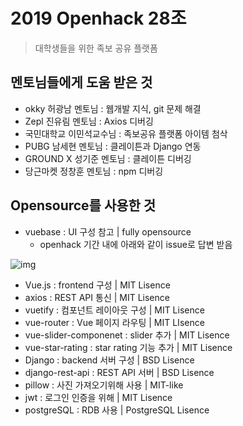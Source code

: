 # 2019 Openhack 28조
> 대학생들을 위한 족보 공유 플랫폼
## 멘토님들에게 도움 받은 것
- okky 허광남 멘토님 : 웹개발 지식, git 문제 해결
- Zepl 진유림 멘토님 : Axios 디버깅
- 국민대학교 이민석교수님 : 족보공유 플랫폼 아이템 첨삭
- PUBG 남세현 멘토님 : 클레이튼과 Django 연동
- GROUND X 성기준 멘토님 : 클레이튼 디버깅
- 당근마켓 정창훈 멘토님 : npm 디버깅

## Opensource를 사용한 것
- vuebase : UI 구성 참고 | fully opensource
  - openhack 기간 내에 아래와 같이 issue로 답변 받음
  
![img](http://ww4.sinaimg.cn/large/006tNc79gy1g4gfgbhks3j30xu0u01kx.jpg)

- Vue.js : frontend 구성 | MIT Lisence
- axios : REST API 통신 | MIT  Lisence
- vuetify : 컴포넌트 레이아웃 구성 | MIT Lisence
- vue-router : Vue 페이지 라우팅 | MIT LIsence
- vue-slider-componenet : slider 추가 | MIT Lisence
- vue-star-rating : star rating 기능 추가 | MIT Lisence
- Django : backend 서버 구성 | BSD Lisence
- django-rest-api : REST API 서버 | BSD Lisence
- pillow : 사진 가져오기위해 사용 | MIT-like
- jwt : 로그인 인증을 위해 | MIT Lisence
- postgreSQL : RDB 사용 | PostgreSQL Lisence
